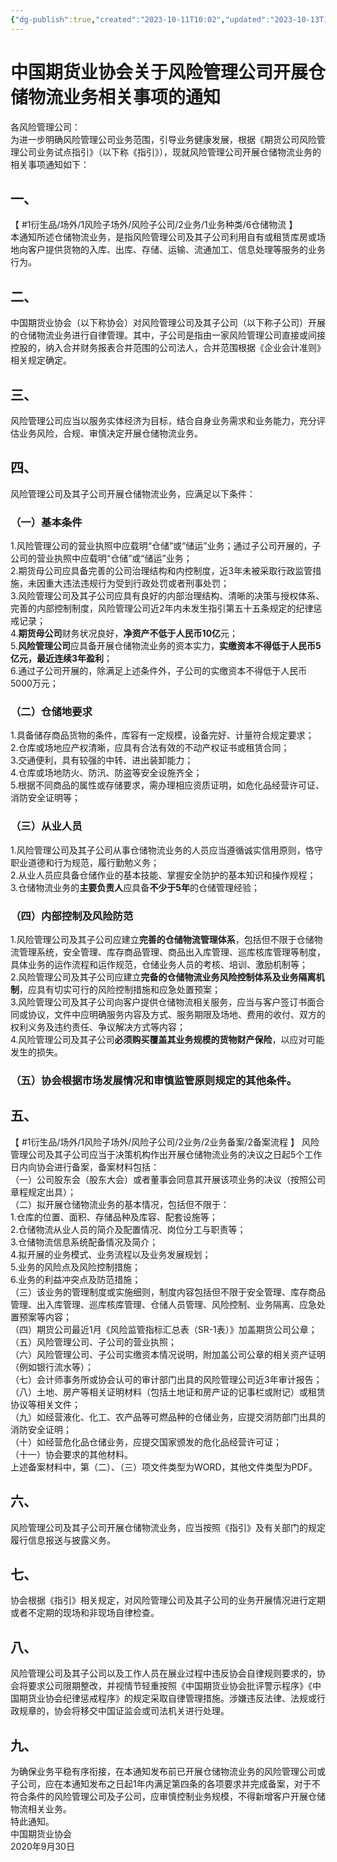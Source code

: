 ```yaml
---
{"dg-publish":true,"created":"2023-10-11T10:02","updated":"2023-10-13T12:19","permalink":"/a///20200930-2020-118/20200930-2020-118/","dgPassFrontmatter":true}
---
```


  
# 中国期货业协会关于风险管理公司开展仓储物流业务相关事项的通知  
各风险管理公司：  
为进一步明确风险管理公司业务范围，引导业务健康发展，根据《期货公司风险管理公司业务试点指引》（以下称《指引》），现就风险管理公司开展仓储物流业务的相关事项通知如下：  
## 一、  
【 #1衍生品/场外/1风险子场外/风险子公司/2业务/1业务种类/6仓储物流 】  
本通知所述仓储物流业务，是指风险管理公司及其子公司利用自有或租赁库房或场地向客户提供货物的入库、出库、存储、运输、流通加工、信息处理等服务的业务行为。  
## 二、  
中国期货业协会（以下称协会）对风险管理公司及其子公司（以下称子公司）开展的仓储物流业务进行自律管理。其中，子公司是指由一家风险管理公司直接或间接控股的，纳入合并财务报表合并范围的公司法人，合并范围根据《企业会计准则》相关规定确定。  
## 三、  
风险管理公司应当以服务实体经济为目标，结合自身业务需求和业务能力，充分评估业务风险，合规、审慎决定开展仓储物流业务。  
## 四、  
风险管理公司及其子公司开展仓储物流业务，应满足以下条件：  
### （一）基本条件  
1.风险管理公司的营业执照中应载明“仓储”或“储运”业务；通过子公司开展的，子公司的营业执照中应载明“仓储”或“储运”业务；  
2.期货母公司应具备完善的公司治理结构和内控制度，近3年未被采取行政监管措施，未因重大违法违规行为受到行政处罚或者刑事处罚；  
3.风险管理公司及其子公司应具有良好的内部治理结构、清晰的决策与授权体系、完善的内部控制制度，风险管理公司近2年内未发生指引第五十五条规定的纪律惩戒记录；  
4.**期货母公司**财务状况良好，**净资产不低于人民币10亿**元；  
5.**风险管理公司**应具备开展仓储物流业务的资本实力，**实缴资本不得低于人民币5亿元，最近连续3年盈利**；  
6.通过子公司开展的，除满足上述条件外，子公司的实缴资本不得低于人民币5000万元；  
### （二）仓储地要求  
1.具备储存商品货物的条件，库容有一定规模，设备完好、计量符合规定要求；  
2.仓库或场地应产权清晰，应具有合法有效的不动产权证书或租赁合同；  
3.交通便利，具有较强的中转、进出装卸能力；  
4.仓库或场地防火、防汛、防盗等安全设施齐全；  
5.根据不同商品的属性或存储要求，需办理相应资质证明，如危化品经营许可证、消防安全证明等；  
### （三）从业人员  
1.风险管理公司及其子公司从事仓储物流业务的人员应当遵循诚实信用原则，恪守职业道德和行为规范，履行勤勉义务；  
2.从业人员应具备仓储作业的基本技能、掌握安全防护的基本知识和操作规程；  
3.仓储物流业务的**主要负责人**应具备**不少于5年**的仓储管理经验；  
### （四）内部控制及风险防范  
1.风险管理公司及其子公司应建立**完善的仓储物流管理体系**，包括但不限于仓储物流管理系统，安全管理、库存商品管理、商品出入库管理、巡库核库管理等制度，具体业务的运作流程和运作规范，仓储业务人员的考核、培训、激励机制等；  
2.风险管理公司及其子公司应建立**完备的仓储物流业务风险控制体系及业务隔离机制**，应具有切实可行的风险控制措施和应急处置预案；  
3.风险管理公司及其子公司向客户提供仓储物流相关服务，应当与客户签订书面合同或协议，文件中应明确服务内容及方式、服务期限及场地、费用的收付、双方的权利义务及违约责任、争议解决方式等内容；  
4.风险管理公司及其子公司**必须购买覆盖其业务规模的货物财产保险**，以应对可能发生的损失。  
### （五）协会根据市场发展情况和审慎监管原则规定的其他条件。  
## 五、  
【 #1衍生品/场外/1风险子场外/风险子公司/2业务/2业务备案/2备案流程 】
风险管理公司及其子公司应当于决策机构作出开展仓储物流业务的决议之日起5个工作日内向协会进行备案，备案材料包括：  
（一）公司股东会（股东大会）或者董事会同意其开展该项业务的决议（按照公司章程规定出具）；  
（二）拟开展仓储物流业务的基本情况，包括但不限于：  
1.仓库的位置、面积、存储品种及库容、配套设施等；  
2.仓储物流从业人员的简介及配置情况、岗位分工与职责等；  
3.仓储物流信息系统配备情况及简介；  
4.拟开展的业务模式、业务流程以及业务发展规划；  
5.业务的风险点及风险控制措施；  
6.业务的利益冲突点及防范措施；  
（三）该业务的管理制度或实施细则，制度内容包括但不限于安全管理、库存商品管理、出入库管理、巡库核库管理、仓储人员管理、风险控制、业务隔离、应急处置预案等内容；  
（四）期货公司最近1月《风险监管指标汇总表（SR-1表）》加盖期货公司公章；  
（五）风险管理公司、子公司的营业执照；  
（六）风险管理公司、子公司实缴资本情况说明，附加盖公司公章的相关资产证明（例如银行流水等）；  
（七）会计师事务所或协会认可的审计部门出具的风险管理公司近3年审计报告；  
（八）土地、房产等相关证明材料（包括土地证和房产证的记事栏或附记）或租赁协议等相关文件；  
（九）如经营液化、化工、农产品等可燃品种的仓储业务，应提交消防部门出具的消防安全证明；  
（十）如经营危化品仓储业务，应提交国家颁发的危化品经营许可证；  
（十一）协会要求的其他材料。  
上述备案材料中，第（二）、（三）项文件类型为WORD，其他文件类型为PDF。  
## 六、  
风险管理公司及其子公司开展仓储物流业务，应当按照《指引》及有关部门的规定履行信息报送与披露义务。  
## 七、  
协会根据《指引》相关规定，对风险管理公司及其子公司的业务开展情况进行定期或者不定期的现场和非现场自律检查。  
## 八、  
风险管理公司及其子公司以及工作人员在展业过程中违反协会自律规则要求的，协会将要求公司限期整改，并视情节轻重按照《中国期货业协会批评警示程序》《中国期货业协会纪律惩戒程序》的规定采取自律管理措施。涉嫌违反法律、法规或行政规章的，协会将移交中国证监会或司法机关进行处理。  
## 九、  
为确保业务平稳有序衔接，在本通知发布前已开展仓储物流业务的风险管理公司或子公司，应在本通知发布之日起1年内满足第四条的各项要求并完成备案，对于不符合条件的风险管理公司及子公司，应审慎控制业务规模，不得新增客户开展仓储物流相关业务。  
特此通知。  
 中国期货业协会  
2020年9月30日  
	
